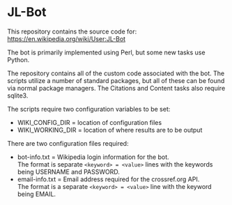 # JL-Bot

This repository contains the source code for:
https://en.wikipedia.org/wiki/User:JL-Bot

The bot is primarily implemented using Perl, but some new tasks use Python.

The repository contains all of the custom code associated with the bot. The scripts utilize a number of standard packages, but all of these can be found via normal package managers. The Citations and Content tasks also require sqlite3.

The scripts require two configuration variables to be set:
* WIKI_CONFIG_DIR = location of configuration files
* WIKI_WORKING_DIR = location of where results are to be output

There are two configuration files required:
* bot-info.txt = Wikipedia login information for the bot.<br>The format is separate `<keyword> = <value>` lines with the keywords being USERNAME and PASSWORD.
* email-info.txt = Email address required for the crossref.org API.<br>The format is a separate `<keyword> = <value>` line with the keyword being EMAIL.

